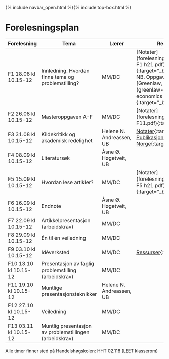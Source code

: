 {% include navbar_open.html %}{% include top-box.html %}


# Forelesningsplan  


| Forelesning <img width=220/>   | Tema <img width=300/>         | Lærer  | Ressurser <img width=200/>  |
|----------------|----------------------------------------------------------------------|-----------|--------------------------------------|
|F1 18.08 kl 10.15-12 | Innledning. Hvordan finne tema og problemstilling?                        | MM/DC       | [Notater](forelesninger/SOK-3073 F1 h21.pdf){:target="_blank"} <br /> NB. Oppgave på siste slide! <br /> [Greenlaw, 2006, kap 1, 2](greenlaw-2006-doing-economics ch 1 and 2.pdf){:target="_blank"}    |
|F2 26.08 kl 10.15-12   | Masteroppgaven A-F  | MM/DC | [Notater](forelesninger/SOK-3073 F11.pdf){:target="_blank"}   |
|F3  31.08 kl 10.15-12 | Kildekritikk og akademisk redelighet          | Helene N. Andreassen, UB        | [Notater](SOK-3073_2021_Kildekritikk-ak-dannelse.pdf){:target="_blank"} <br /> [Publikasjonsliste Norge](https://dbh.nsd.uib.no/publiseringskanaler/Forside){:target="_blank"}   |
|F4 08.09 kl 10.15-12   | Literatursøk | Åsne Ø. Høgetveit, UB |  |
|F5 15.09 kl 10.15-12   | Hvordan lese artikler?    | MM/DC       | [Notater](forelesninger/SOK-3073 F5 h21.pdf){:target="_blank"}  |
|F6 16.09 kl 10.15-12 | Endnote | Åsne Ø. Høgetveit, UB       |  |
|F7 22.09 kl 10.15-12      | Artikkelpresentasjon (arbeidskrav)  | MM/DC |   |
|F8 29.09 kl 10.15-12    | Én til én veiledning  | MM/DC  |   |
|F9 03.10 kl 10.15-12     | Idéverksted | MM/DC | [Ressurser](ideverksted.md){:target="_blank"}   |
|F10 13.10 kl 10.15-12  | Presentasjon av faglig problemstilling (arbeidskrav)        | MM/DC |  |
|F11 19.10 kl 10.15-12     | Muntlige presentasjonsteknikker            | Helene N. Andreassen, UB |   |
|F12 27.10 kl 10.15-12  | Veiledning | MM/DC |   |
|F13 03.11 kl 10.15-12 | Muntlig presentasjon av problemstillingen (arbeidskrav) | MM/DC |   |

Alle timer finner sted på Handelshøgskolen:  HHT 02.118 (LEET klasserom)
